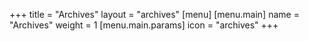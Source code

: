 +++
title = "Archives"
layout = "archives"
[menu]
    [menu.main]
    name = "Archives"
    weight =  1
        [menu.main.params]
        icon = "archives"
+++